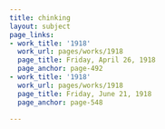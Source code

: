 ```yaml
---
title: chinking
layout: subject
page_links:
- work_title: '1918'
  work_url: pages/works/1918
  page_title: Friday, April 26, 1918
  page_anchor: page-492
- work_title: '1918'
  work_url: pages/works/1918
  page_title: Friday, June 21, 1918
  page_anchor: page-548

---
```

